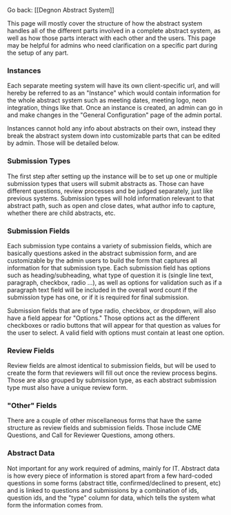 Go back: [[Degnon Abstract System]]

This page will mostly cover the structure of how the abstract system handles all of the different parts involved in a complete abstract system, as well as how those parts interact with each other and the users. This page may be helpful for admins who need clarification on a specific part during the setup of any part.
### Instances
Each separate meeting system will have its own client-specific url, and will hereby be referred to as an "Instance" which would contain information for the whole abstract system such as meeting dates, meeting logo, neon integration, things like that. Once an instance is created, an admin can go in and make changes in the "General Configuration" page of the admin portal.

Instances cannot hold any info about abstracts on their own, instead they break the abstract system down into customizable parts that can be edited by admin. Those will be detailed below.

### Submission Types

The first step after setting up the instance will be to set up one or multiple submission types that users will submit abstracts as. Those can have different questions, review processes and be judged separately, just like previous systems. Submission types will hold information relevant to that abstract path, such as open and close dates, what author info to capture, whether there are child abstracts, etc.  

### Submission Fields

Each submission type contains a variety of submission fields, which are basically questions asked in the abstract submission form, and are customizable by the admin users to build the form that captures all information for that submission type. Each submission field has options such as heading/subheading, what type of question it is (single line text, paragraph, checkbox, radio ...), as well as options for validation such as if a paragraph text field will be included in the overall word count if the submission type has one, or if it is required for final submission. 

Submission fields that are of type radio, checkbox, or dropdown, will also have a field appear for "Options." Those options act as the different checkboxes or radio buttons that will appear for that question as values for the user to select. A valid field with options must contain at least one option.

### Review Fields

Review fields are almost identical to submission fields, but will be used to create the form that reviewers will fill out once the review process begins. Those are also grouped by submission type, as each abstract submission type must also have a unique review form.

### "Other" Fields

There are a couple of other miscellaneous forms that have the same structure as review fields and submission fields. Those include CME Questions, and Call for Reviewer Questions, among others.
### Abstract Data

Not important for any work required of admins, mainly for IT. Abstract data is how every piece of information is stored apart from a few hard-coded questions in some forms (abstract title, confirmed/declined to present, etc) and is linked to questions and submissions by a combination of ids, question ids, and the "type" column for data, which tells the system what form the information comes from.


